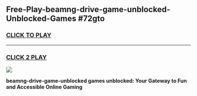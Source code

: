 
## Free-Play-beamng-drive-game-unblocked-Unblocked-Games #72gto
<h3>
<a href="https://news.freeplayer.one?title=beamng-drive-game-unblocked&ref=8M">CLICK TO PLAY</a></h3>
<hr>

<h3>
<a href="https://news.freeplayer.one?title=beamng-drive-game-unblocked&ref=8M">CLICK 2 PLAY</a>
  
</h3>

<a href="https://news.freeplayer.one?title=beamng-drive-game-unblocked&ref=8M"><img src="https://clearcache.store/games.png"></a>


**beamng-drive-game-unblocked games unblocked: Your Gateway to Fun and Accessible Online Gaming**
